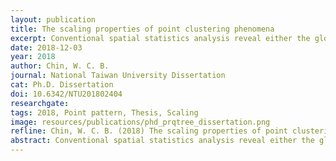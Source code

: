 ```yaml
---
layout: publication
title: The scaling properties of point clustering phenomena
excerpt: Conventional spatial statistics analysis reveal either the global or local spatial pattern for point distribution but ignore the big picture of the point data, which can be observed through a scaling process. As discussed in spatial statistical studies, point distribution may show a scale-dependent spatial pattern, which situation is known as the modifiable areal unit problem (MAUP). On the other hand, as suggested in fractal analysis studies, the point pattern change at a consistent rate at the beginning of the scaling process, and the rate decrease after a scale.
date: 2018-12-03
year: 2018
author: Chin, W. C. B.
journal: National Taiwan University Dissertation
cat: Ph.D. Dissertation
doi: 10.6342/NTU201802404
researchgate: 
tags: 2018, Point pattern, Thesis, Scaling
image: resources/publications/phd_prqtree_dissertation.png
refline: Chin, W. C. B. (2018) The scaling properties of point clustering phenomena. Department of Geography, National Taiwan University. Dean's Award (Ph.D.), College of Science, National Taiwan University. 
abstract: Conventional spatial statistics analysis reveal either the global or local spatial pattern for point distribution but ignore the big picture of the point data, which can be observed through a scaling process. As discussed in spatial statistical studies, point distribution may show a scale-dependent spatial pattern, which situation is known as the modifiable areal unit problem (MAUP). On the other hand, as suggested in fractal analysis studies, the point pattern change at a consistent rate at the beginning of the scaling process, and the rate decrease after a scale. This scale of rate shifting (namely critical scale, CS) is the finest scale that can capture the big picture of the point distribution (namely macro pattern), i.e. the changes of pattern due to MAUP have the same effect since the global level, and the higher scales after CS will only affect the pattern of partial area. In this study, a scaling analysis framework was proposed to identify the critical scale, and a set of aggregation procedure was designed to convert the original point dataset into the macro pattern. Three experiments were conducted to test the scaling analysis framework, including two experiments on theoretical distributions and one on empirical point distributions. The three experiments were designed： (1) to test the aggregation effect on scaling process; (2) to test the influences of mono-centric clustering properties to the scaling analysis; and (3) to illustrates the contrast between macro patterns and the original distribution of empirical data. The results suggested that the aggregation point on critical scale could capture most of the spatial properties from original data; the area and number of point formed a logarithm relationship with the critical and final scale; and the big picture of the point distribution could be captured by the macro pattern of the aggregated points on critical scale. Aside from the conventional understanding of point pattern as discussed in the previous global or local spatial statistics methods, this study provides not only a new tool but also a novel perspective of viewing the point distribution. This analysis framework, including the critical scale identification and macro pattern aggregation, can be useful for spatial point data exploration and map visualization.
---
```

